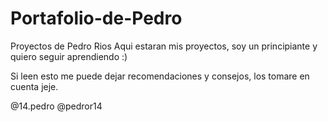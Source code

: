 # Portafolio-de-Pedro
Proyectos de Pedro Rios
Aqui estaran mis proyectos, soy un principiante y quiero seguir aprendiendo :)

Si leen esto me puede dejar recomendaciones y consejos, los tomare en cuenta jeje.

@14.pedro 
@pedror14
